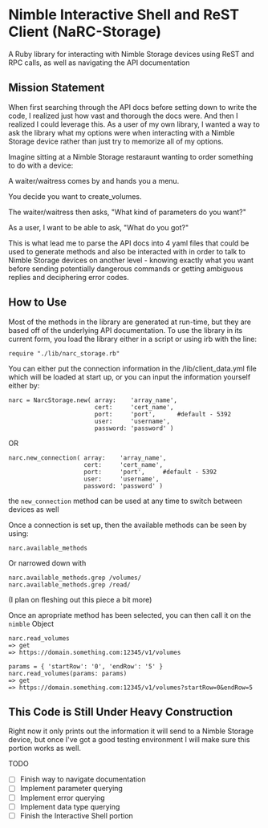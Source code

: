 Nimble Interactive Shell and ReST Client (NaRC-Storage)
===================

A Ruby library for interacting with Nimble Storage devices using ReST and RPC calls, as well as navigating the API documentation

Mission Statement
------------------

When first searching through the API docs before setting down to write the code, I realized just how vast and thorough the docs were. And then I realized I could leverage this. As a user of my own library, I wanted a way to ask the library what my options were when interacting with a Nimble Storage device rather than just try to memorize all of my options.

Imagine sitting at a Nimble Storage restaraunt wanting to order something to do with a device:

A waiter/waitress comes by and hands you a menu.

You decide you want to create_volumes.

The waiter/waitress then asks, "What kind of parameters do you want?"

As a user, I want to be able to ask, "What do you got?"

This is what lead me to parse the API docs into 4 yaml files that could be used to generate methods and also be interacted with in order to talk to Nimble Storage devices on another level - knowing exactly what you want before sending potentially dangerous commands or getting ambiguous replies and deciphering error codes.

How to Use
-------------

Most of the methods in the library are generated at run-time, but they are based off of the underlying API documentation. To use the library in its current form, you load the library either in a script or using irb with the line:

```
require "./lib/narc_storage.rb"
```

You can either put the connection information in the /lib/client_data.yml file which will be loaded at start up, or you can input the information yourself either by:

```
narc = NarcStorage.new( array:    'array_name',
                        cert:     'cert_name',
                        port:     'port',	   #default - 5392
                        user:     'username',
                        password: 'password' )
```

OR

```
narc.new_connection( array:    'array_name',
     	             cert:     'cert_name',
                     port:     'port',	   #default - 5392
                     user:     'username',
                     password: 'password' )
```

the `new_connection` method can be used at any time to switch between devices as well

Once a connection is set up, then the available methods can be seen by using:

```
narc.available_methods
```

Or narrowed down with

```
narc.available_methods.grep /volumes/
narc.available_methods.grep /read/
```

(I plan on fleshing out this piece a bit more)

Once an apropriate method has been selected, you can then call it on the `nimble` Object

```
narc.read_volumes
=> get
=> https://domain.something.com:12345/v1/volumes

params = { 'startRow': '0', 'endRow': '5' }
narc.read_volumes(params: params)
=> get
=> https://domain.something.com:12345/v1/volumes?startRow=0&endRow=5

```

This Code is Still Under Heavy Construction
--------------------------------

Right now it only prints out the information it will send to a Nimble Storage device, but once I've got a good testing environment I will make sure this portion works as well. 

TODO
- [ ] Finish way to navigate documentation
- [ ] Implement parameter querying
- [ ] Implement error querying
- [ ] Implement data type querying
- [ ] Finish the Interactive Shell portion